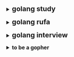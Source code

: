 **<details><summary><font size="4">golang study</font></summary>**
  * [Go 实战开发](https://github.com/astaxie/go-best-practice)
  * [Go Web 编程](https://github.com/astaxie/build-web-application-with-golang/blob/master/zh/preface.md)
  * [Go语言标准库](https://books.studygolang.com/The-Golang-Standard-Library-by-Example/)
  * [Go入门指南](https://github.com/Unknwon/the-way-to-go_ZH_CN/blob/master/eBook/directory.md)
  * [Go语言圣经](http://shouce.jb51.net/gopl-zh/ch1/ch1-01.html)
  * [Go语言中文网](https://studygolang.com/topics)
  * [菜鸟教程](https://www.runoob.com/go/go-environment.html)
  * [Go语言高级编程](https://chai2010.cn/advanced-go-programming-book/)
  * [Go语言原本](https://golang.design/under-the-hood/)
  * [golang设计模式](https://github.com/senghoo/golang-design-pattern)
  * [Go语言四十二章经](https://github.com/ffhelicopter/Go42)
  * [原作者](https://segmentfault.com/a/1190000038922260)
</details>

 **<details><summary><font size="4">golang rufa</font></summary>**
  * [draveness](https://draveness.me/golang/)
</details>

 **<details><summary><font size="4">golang interview</font></summary>**
  * [极客兔兔](https://geektutu.com/post/qa-golang.html)
  * [GO 面试题](https://www.jishuchi.com/read/go-interview/3435)
  * [golang面试题集合](https://github.com/lifei6671/interview-go)
  * [Golang面试题，收集自Golang中文网](https://github.com/yqchilde/Golang-Interview)
</details>

**<details><summary><b>to be a gopher</b></summary>**
 <p>
  
  * [gotyou](https://github.com/gotyouTosyourai)
  
 </p> 
 
</details>

